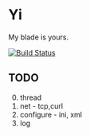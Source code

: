 Yi
==
My blade is yours.

[![Build Status](https://travis-ci.org/TMDJoJo/Yi.svg?branch=master)](https://travis-ci.org/TMDJoJo/Yi)

## TODO
0. thread
1. net - tcp,curl
2. configure - ini, xml
3. log
